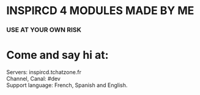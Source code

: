 # INSPIRCD 4 MODULES MADE BY ME
### USE AT YOUR OWN RISK

# Come and say hi at:<br>
Servers: inspircd.tchatzone.fr<br>
Channel, Canal: #dev<br>
Support language: French, Spanish and English.